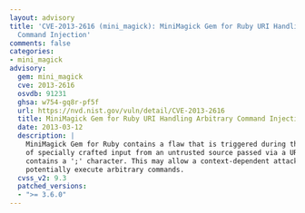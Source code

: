 ```yaml
---
layout: advisory
title: 'CVE-2013-2616 (mini_magick): MiniMagick Gem for Ruby URI Handling Arbitrary
  Command Injection'
comments: false
categories:
- mini_magick
advisory:
  gem: mini_magick
  cve: 2013-2616
  osvdb: 91231
  ghsa: w754-gq8r-pf5f
  url: https://nvd.nist.gov/vuln/detail/CVE-2013-2616
  title: MiniMagick Gem for Ruby URI Handling Arbitrary Command Injection
  date: 2013-03-12
  description: |
    MiniMagick Gem for Ruby contains a flaw that is triggered during the handling
    of specially crafted input from an untrusted source passed via a URL that
    contains a ';' character. This may allow a context-dependent attacker to
    potentially execute arbitrary commands.
  cvss_v2: 9.3
  patched_versions:
  - ">= 3.6.0"
---
```

